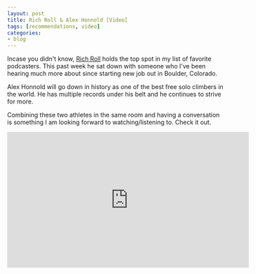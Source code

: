 ```yaml
---
layout: post
title: Rich Roll & Alex Honnold [Video]
tags: [recommendations, video]
categories:
- blog
---
```


Incase you didn't know, [Rich Roll](https://richroll.com) holds the top spot in my list of favorite podcasters. This past week he sat down with someone who I've been hearing much more about since starting new job out in Boulder, Colorado.

Alex Honnold will go down in history as one of the best free solo climbers in the world. He has multiple records under his belt and he continues to strive for more.

Combining these two athletes in the same room and having a conversation is something I am looking forward to watching/listening to. Check it out.

<iframe width="560" height="315" src="https://www.youtube.com/embed/nCf-KJOxKAU" frameborder="0" allow="autoplay; encrypted-media" allowfullscreen></iframe>
